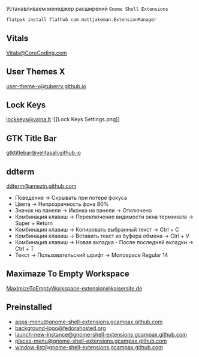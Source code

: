 Устанавливаем менеджер расширений `Gnome Shell Extensions`
```sh
flatpak install flathub com.mattjakeman.ExtensionManager
```

## Vitals
Vitals@CoreCoding.com

## User Themes X
user-theme-x@tuberry.github.io

## Lock Keys
lockkeys@vaina.lt
![[Lock Keys Settings.png]]

## GTK Title Bar
gtktitlebar@velitasali.github.io

## ddterm
ddterm@amezin.github.com
- Поведение -> Скрывать при потере фокуса
- Цвета -> Непрозрачность фона 80%
- Значок на панели -> Иконка на панели -> Отключено
- Комбинация клавиш -> Переключение видимости окна терминала -> Super + Return
- Комбинация клавиш -> Копировать выбранный текст -> Ctrl + C
- Комбинация клавиш -> Вставить текст из буфера обмена -> Ctrl + V
- Комбинация клавиш -> Новая вкладка - После последней вкладки -> Ctrl + T
- Текст -> Пользовательский шрифт -> Monospace Regular 14

## Maximaze To Empty Workspace
MaximizeToEmptyWorkspace-extension@kaisersite.de

## Preinstalled
- apps-menu@gnome-shell-extensions.gcampax.github.com
- background-logo@fedorahosted.org
- launch-new-instance@gnome-shell-extensions.gcampax.github.com
- places-menu@gnome-shell-extensions.gcampax.github.com
- window-list@gnome-shell-extensions.gcampax.github.com
